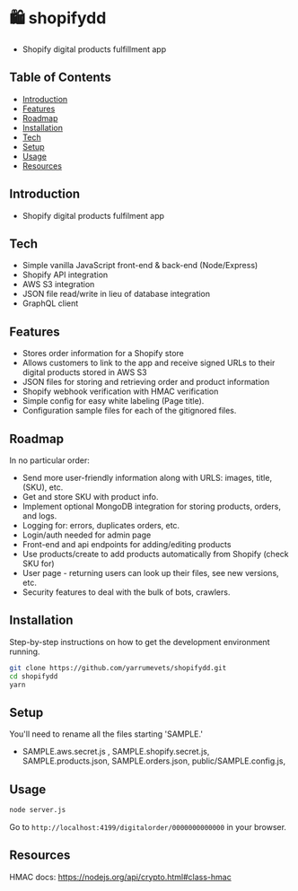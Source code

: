 # 🛍️ shopifydd

- Shopify digital products fulfillment app

## Table of Contents

- [Introduction](#introduction)
- [Features](#features)
- [Roadmap](#roadmap)
- [Installation](#installation)
- [Tech](#tech)
- [Setup](#setup)
- [Usage](#usage)
- [Resources](#resources)

## Introduction

- Shopify digital products fulfilment app

## Tech

- Simple vanilla JavaScript front-end &amp; back-end (Node/Express)
- Shopify API integration
- AWS S3 integration
- JSON file read/write in lieu of database integration
- GraphQL client

## Features

- Stores order information for a Shopify store
- Allows customers to link to the app and receive signed URLs to their digital products stored in AWS S3
- JSON files for storing and retrieving order and product information
- Shopify webhook verification with HMAC verification
- Simple config for easy white labeling (Page title).
- Configuration sample files for each of the gitignored files.

## Roadmap

In no particular order:

- Send more user-friendly information along with URLS: images, title, (SKU), etc.
- Get and store SKU with product info.
- Implement optional MongoDB integration for storing products, orders, and logs.
- Logging for: errors, duplicates orders, etc.
- Login/auth needed for admin page
- Front-end and api endpoints for adding/editing products
- Use products/create to add products automatically from Shopify (check SKU for)
- User page - returning users can look up their files, see new versions, etc.
- Security features to deal with the bulk of bots, crawlers.

## Installation

Step-by-step instructions on how to get the development environment running.

```bash
git clone https://github.com/yarrumevets/shopifydd.git
cd shopifydd
yarn
```

## Setup

You'll need to rename all the files starting 'SAMPLE.'

- SAMPLE.aws.secret.js , SAMPLE.shopify.secret.js, SAMPLE.products.json, SAMPLE.orders.json, public/SAMPLE.config.js,

## Usage

```bash
node server.js
```

Go to `http://localhost:4199/digitalorder/0000000000000` in your browser.

## Resources

HMAC docs: https://nodejs.org/api/crypto.html#class-hmac

